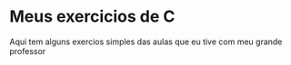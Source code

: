 # Meus exercicios de C
 Aqui tem alguns exercios simples das aulas que eu tive com meu grande professor
